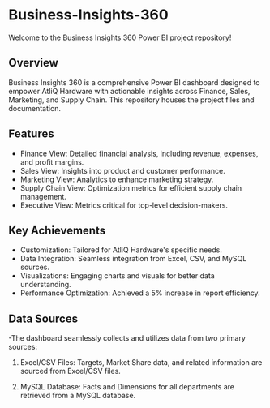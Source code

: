 # Business-Insights-360
Welcome to the Business Insights 360 Power BI project repository! 

## Overview
Business Insights 360 is a comprehensive Power BI dashboard designed to empower AtliQ Hardware with actionable insights across Finance, Sales, Marketing, and Supply Chain. This repository houses the project files and documentation.

## Features
- Finance View: Detailed financial analysis, including revenue, expenses, and profit margins.
- Sales View: Insights into product and customer performance.
- Marketing View: Analytics to enhance marketing strategy.
- Supply Chain View: Optimization metrics for efficient supply chain management.
- Executive View: Metrics critical for top-level decision-makers.

## Key Achievements
- Customization: Tailored for AtliQ Hardware's specific needs.
- Data Integration: Seamless integration from Excel, CSV, and MySQL sources.
- Visualizations: Engaging charts and visuals for better data understanding.
- Performance Optimization: Achieved a 5% increase in report efficiency.

## Data Sources
-The dashboard seamlessly collects and utilizes data from two primary sources:

1. Excel/CSV Files: Targets, Market Share data, and related information are sourced from Excel/CSV files.

2. MySQL Database: Facts and Dimensions for all departments are retrieved from a MySQL database.
